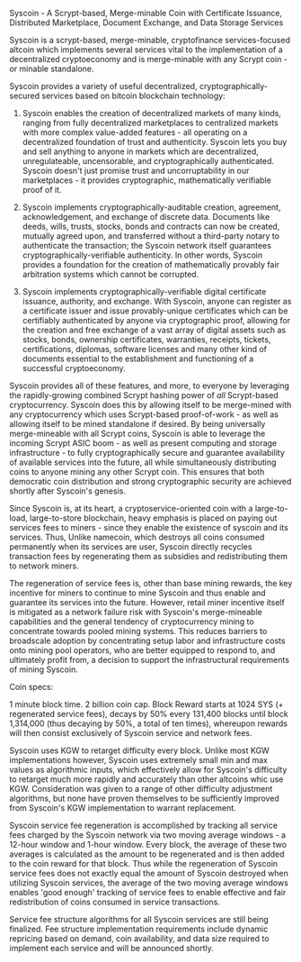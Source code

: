 Syscoin - A Scrypt-based, Merge-minable Coin with Certificate Issuance, Distributed Marketplace, Document Exchange, and Data Storage Services

Syscoin is a scrypt-based, merge-minable, cryptofinance services-focused altcoin which implements several services vital to the implementation of a decentralized cryptoeconomy and is merge-minable with any Scrypt coin - or minable standalone.

Syscoin provides a variety of useful decentralized, cryptographically-secured services based on bitcoin blockchain technology:

1. Syscoin enables the creation of decentralized markets of many kinds, ranging from fully decentralized marketplaces to centralized markets with more complex value-added features - all operating on a decentralized foundation of trust and authenticity.  Syscoin lets you buy and sell anything to anyone in markets which are decentralized, unregulateable, uncensorable, and cryptographically authenticated.  Syscoin doesn't just promise trust and uncorruptability in our marketplaces - it provides cryptographic, mathematically verifiable proof of it.

2. Syscoin implements cryptographically-auditable creation, agreement, acknowledgement, and exchange of discrete data.  Documents like deeds, wills, trusts, stocks, bonds and contracts can now be created, mutually agreed upon, and transferred without a third-party notary to authenticate the transaction; the Syscoin network itself guarantees cryptographically-verifiable authenticity.  In other words, Syscoin provides a foundation for the creation of mathematically provably fair arbitration systems which cannot be corrupted.

3. Syscoin implements cryptographically-verifiable digital certificate issuance, authority, and exchange. With Syscoin, anyone can register as a certificate issuer and issue provably-unique certificates which can be certifiably authenticated by anyone via cryptographic proof, allowing for the creation and free exchange of a vast array of digital assets such as stocks, bonds, ownership certificates, warranties, receipts, tickets, certifications, diplomas, software licenses and many other kind of documents essential to the establishment and functioning of a successful cryptoeconomy.

Syscoin provides all of these features, and more, to everyone by leveraging the rapidly-growing combined Scrypt hashing power of *all* Scrypt-based cryptocurrency. Syscoin does this by allowing itself to be merge-mined with any cryptocurrency which uses Scrypt-based proof-of-work - as well as allowing itself to be mined standalone if desired. By being universally merge-mineable with all Scrypt coins, Syscoin is able to leverage the incoming Scrypt ASIC boom - as well as present computing and storage infrastructure - to fully cryptographically secure and guarantee availability of available services into the future, all while simultaneously distributing coins to anyone mining any other Scrypt coin. This ensures that both democratic coin distribution and strong cryptographic security are achieved shortly after Syscoin's genesis.

Since Syscoin is, at its heart, a cryptoservice-oriented coin with a large-to-load, large-to-store blockchain, heavy emphasis is placed on paying out services fees to miners - since they enable the existence of syscoin and its services.  Thus, Unlike namecoin, which destroys all coins consumed permanently when its services are user, Syscoin directly recycles transaction fees by regenerating them as subsidies and redistributing them to network miners. 

The regeneration of service fees is, other than base mining rewards, the key incentive for miners to continue to mine Syscoin and thus enable and guarantee its services into the future. However, retail miner incentive itself is mitigated as a network failure risk with Syscoin's merge-mineable capabilities and the general tendency of cryptocurrency mining to concentrate towards pooled mining systems. This reduces barriers to broadscale adoption by concentrating setup labor and infrastructure costs onto mining pool operators, who are better equipped to respond to, and ultimately profit from, a decision to support the infrastructural requirements of mining Syscoin.

Coin specs: 

1 minute block time. 2 billion coin cap. Block Reward starts at 1024 SYS (+ regenerated service fees), decays by 50% every 131,400 blocks until block 1,314,000 (thus decaying by 50%, a total of ten times), whereupon rewards will then consist exclusively of Syscoin service and network fees.

Syscoin uses KGW to retarget difficulty every block. Unlike most KGW implementations however, Syscoin uses extremely small min and max values as algorithmic inputs, which effectively allow for Syscoin's difficulty to retarget much more rapidly and accurately than other altcoins whic use KGW. Consideration was given to a range of other difficulty adjustment algorithms, but none have proven themselves to be sufficiently improved from Syscoin's KGW implementation to warrant replacement. 

Syscoin service fee regeneration is accomplished by tracking all service fees charged by the Syscoin network via two moving average windows - a 12-hour window and 1-hour window.  Every block, the average of these two averages is calculated as the amount to be regenerated and is then added to the coin reward for that block. Thus while the regeneration of Syscoin service fees does not exactly equal the amount of Syscoin destroyed when utilizing Syscoin services, the average of the two moving average windows enables 'good enough' tracking of service fees to enable effective and fair redistribution of coins consumed in service transactions.

Service fee structure algorithms for all Syscoin services are still being finalized. Fee structure implementation requirements include dynamic repricing based on demand, coin availability, and data size required to implement each service and will be announced shortly. 